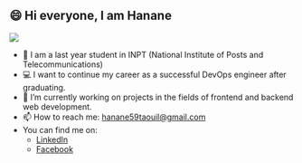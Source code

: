 
## 😄 Hi everyone, I am Hanane 
![](https://res.cloudinary.com/practicaldev/image/fetch/s--O0u1bNHs--/c_limit%2Cf_auto%2Cfl_progressive%2Cq_66%2Cw_880/https://miro.medium.com/max/1400/0%2APXf5ge7QCN9Ga_CL.gif)

- 🏫 I am a last year student in INPT (National Institute of Posts and Telecommunications)  
- 💻 I want to continue my career as a successful DevOps engineer after graduating.
- 🔭 I’m currently working on projects in the fields of frontend and backend web development.
- 📫 How to reach me: 
hanane59taouil@gmail.com
- You can find me on:
  - [LinkedIn](https://www.linkedin.com/in/hanane-t-811b6717a/)  
  - [Facebook](https://www.facebook.com/profile.php?id=100070548649543)
